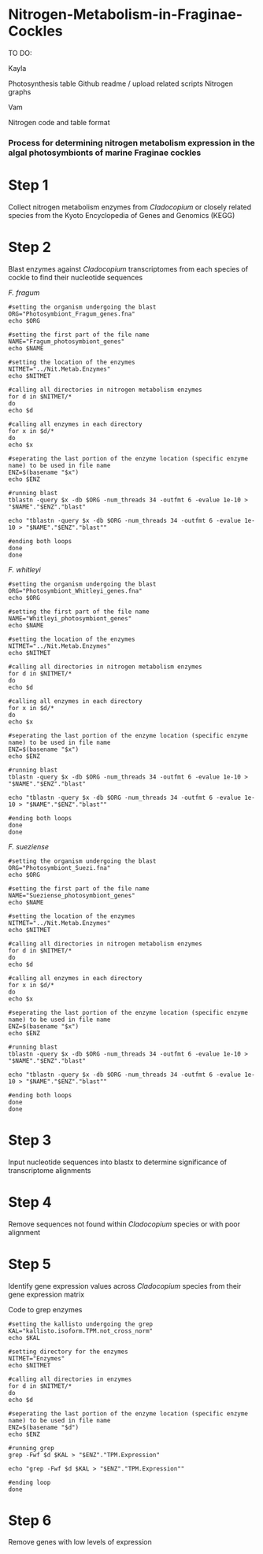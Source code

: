 # Nitrogen-Metabolism-in-Fraginae-Cockles

 
TO DO:

Kayla

Photosynthesis table
Github readme / upload related scripts
Nitrogen graphs

Vam 

Nitrogen code and table format


### Process for determining nitrogen metabolism expression in the algal photosymbionts of marine Fraginae cockles

# Step 1
Collect nitrogen metabolism enzymes from *Cladocopium* or closely related species from the Kyoto Encyclopedia of Genes and Genomics (KEGG)

# Step 2
Blast enzymes against *Cladocopium* transcriptomes from each species of cockle to find their nucleotide sequences

*F. fragum*
```
#setting the organism undergoing the blast
ORG="Photosymbiont_Fragum_genes.fna"
echo $ORG

#setting the first part of the file name 
NAME="Fragum_photosymbiont_genes"
echo $NAME

#setting the location of the enzymes
NITMET="../Nit.Metab.Enzymes"
echo $NITMET

#calling all directories in nitrogen metabolism enzymes
for d in $NITMET/*
do
echo $d

#calling all enzymes in each directory
for x in $d/*
do
echo $x

#seperating the last portion of the enzyme location (specific enzyme name) to be used in file name
ENZ=$(basename "$x")
echo $ENZ

#running blast
tblastn -query $x -db $ORG -num_threads 34 -outfmt 6 -evalue 1e-10 > "$NAME"."$ENZ"."blast"

echo "tblastn -query $x -db $ORG -num_threads 34 -outfmt 6 -evalue 1e-10 > "$NAME"."$ENZ"."blast""

#ending both loops 
done
done
```

*F. whitleyi*
```
#setting the organism undergoing the blast
ORG="Photosymbiont_Whitleyi_genes.fna"
echo $ORG

#setting the first part of the file name 
NAME="Whitleyi_photosymbiont_genes"
echo $NAME

#setting the location of the enzymes
NITMET="../Nit.Metab.Enzymes"
echo $NITMET

#calling all directories in nitrogen metabolism enzymes
for d in $NITMET/*
do
echo $d

#calling all enzymes in each directory
for x in $d/*
do
echo $x

#seperating the last portion of the enzyme location (specific enzyme name) to be used in file name
ENZ=$(basename "$x")
echo $ENZ

#running blast
tblastn -query $x -db $ORG -num_threads 34 -outfmt 6 -evalue 1e-10 > "$NAME"."$ENZ"."blast"

echo "tblastn -query $x -db $ORG -num_threads 34 -outfmt 6 -evalue 1e-10 > "$NAME"."$ENZ"."blast""

#ending both loops 
done
done
```


*F. sueziense*
```
#setting the organism undergoing the blast
ORG="Photosymbiont_Suezi.fna"
echo $ORG

#setting the first part of the file name 
NAME="Sueziense_photosymbiont_genes"
echo $NAME

#setting the location of the enzymes
NITMET="../Nit.Metab.Enzymes"
echo $NITMET

#calling all directories in nitrogen metabolism enzymes
for d in $NITMET/*
do
echo $d

#calling all enzymes in each directory
for x in $d/*
do
echo $x

#seperating the last portion of the enzyme location (specific enzyme name) to be used in file name
ENZ=$(basename "$x")
echo $ENZ

#running blast
tblastn -query $x -db $ORG -num_threads 34 -outfmt 6 -evalue 1e-10 > "$NAME"."$ENZ"."blast"

echo "tblastn -query $x -db $ORG -num_threads 34 -outfmt 6 -evalue 1e-10 > "$NAME"."$ENZ"."blast""

#ending both loops 
done
done
```

# Step 3
Input nucleotide sequences into blastx to determine significance of transcriptome alignments

# Step 4
Remove sequences not found within *Cladocopium* species or with poor alignment 

# Step 5
Identify gene expression values across *Cladocopium* species from their gene expression matrix 

Code to grep enzymes 
```
#setting the kallisto undergoing the grep
KAL="kallisto.isoform.TPM.not_cross_norm"
echo $KAL

#setting directory for the enzymes
NITMET="Enzymes"
echo $NITMET

#calling all directories in enzymes
for d in $NITMET/*
do
echo $d

#seperating the last portion of the enzyme location (specific enzyme name) to be used in file name
ENZ=$(basename "$d")
echo $ENZ

#running grep
grep -Fwf $d $KAL > "$ENZ"."TPM.Expression"

echo "grep -Fwf $d $KAL > "$ENZ"."TPM.Expression""

#ending loop 
done
```

# Step 6
Remove genes with low levels of expression


